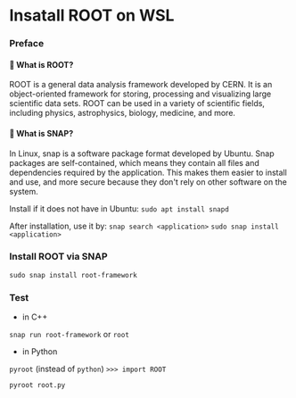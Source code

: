 # Insatall ROOT on WSL
### Preface
#### 🧐 What is ROOT?
ROOT is a general data analysis framework developed by CERN. It is an object-oriented framework for storing, processing and visualizing large scientific data sets. ROOT can be used in a variety of scientific fields, including physics, astrophysics, biology, medicine, and more.
#### 🧐 What is SNAP?
In Linux, snap is a software package format developed by Ubuntu. Snap packages are self-contained, which means they contain all files and dependencies required by the application. This makes them easier to install and use, and more secure because they don't rely on other software on the system.

Install if it does not have in Ubuntu: `sudo apt install snapd`

After installation, use it by: `snap search <application>` `sudo snap install <application>`

### Install ROOT via SNAP
`sudo snap install root-framework`


### Test
* in C++
  
`snap run root-framework` or `root`


* in Python
  
 `pyroot` (instead of `python`) `>>> import ROOT`

`pyroot root.py`

